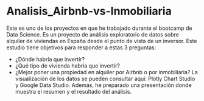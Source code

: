 # Analisis_Airbnb-vs-Inmobiliaria

Este es uno de los proyectos en que he trabajado durante el bootcamp de Data Science. Es un proyecto de análisis exploratorio de datos sobre alquiler de viviendas en España desde el punto de vista de un inversor. Este estudio tiene objetivos para responder a estas 3 preguntas:
- ¿Dónde habría que invertir?
- ¿Qué tipo de vivienda habría que invertir?
- ¿Mejor poner una propiedad en alquiler por Airbnb o por inmobiliaria?
La visualización de los datos se pueden consultar aquí: Plotly Chart Studio y Google Data Studio. Además, he preparado una presentación donde muestra el resumen y el resultado del análisis.


